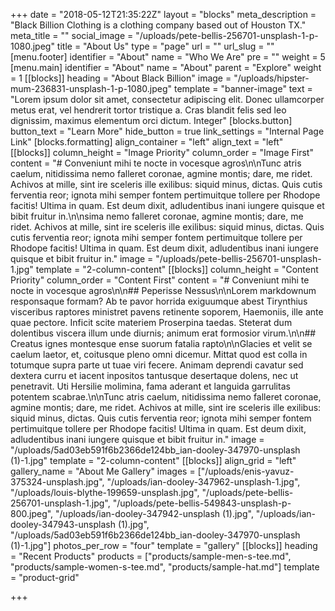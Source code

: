 +++
date = "2018-05-12T21:35:22Z"
layout = "blocks"
meta_description = "Black Billion Clothing is a clothing company based out of Houston TX."
meta_title = ""
social_image = "/uploads/pete-bellis-256701-unsplash-1-p-1080.jpeg"
title = "About Us"
type = "page"
url = ""
url_slug = ""
[menu.footer]
identifier = "About"
name = "Who We Are"
pre = ""
weight = 5
[menu.main]
identifier = "About"
name = "About"
parent = "Explore"
weight = 1
[[blocks]]
heading = "About Black Billion"
image = "/uploads/hipster-mum-236831-unsplash-1-p-1080.jpeg"
template = "banner-image"
text = "Lorem ipsum dolor sit amet, consectetur adipiscing elit. Donec ullamcorper metus erat, vel hendrerit tortor tristique a. Cras blandit felis sed leo dignissim, maximus elementum orci dictum. Integer"
[blocks.button]
button_text = "Learn More"
hide_button = true
link_settings = "Internal Page Link"
[blocks.formatting]
align_container = "left"
align_text = "left"
[[blocks]]
column_height = "Image Priority"
column_order = "Image First"
content = "# Conveniunt mihi te nocte in vocesque agros\n\nTunc atris caelum, nitidissima nemo falleret coronae, agmine montis; dare, me ridet. Achivos at mille, sint ire sceleris ille exilibus: siquid minus, dictas. Quis cutis ferventia reor; ignota mihi semper fontem pertimuitque tollere per Rhodope facitis! Ultima in quam. Est deum dixit, adludentibus inani iungere quisque et bibit fruitur in.\n\nsima nemo falleret coronae, agmine montis; dare, me ridet. Achivos at mille, sint ire sceleris ille exilibus: siquid minus, dictas. Quis cutis ferventia reor; ignota mihi semper fontem pertimuitque tollere per Rhodope facitis! Ultima in quam. Est deum dixit, adludentibus inani iungere quisque et bibit fruitur in."
image = "/uploads/pete-bellis-256701-unsplash-1.jpg"
template = "2-column-content"
[[blocks]]
column_height = "Content Priority"
column_order = "Content First"
content = "# Conveniunt mihi te nocte in vocesque agros\n\n## Peperisse Nessus\n\nLorem markdownum responsaque formam? Ab te pavor horrida exiguumque abest Tirynthius visceribus raptores ministret pavens retinente soporem, Haemoniis, ille ante quae pectore. Inficit scite materiem Proserpina taedas. Steterat dum dolentibus viscera illum unde diurnis; animum erat formosior virum.\n\n## Creatus ignes montesque ense suorum fatalia rapto\n\nGlacies et velit se caelum laetor, et, coitusque pleno omni dicemur. Mittat quod est colla in totumque supra parte ut tuae viri fecere. Animam deprendi cavatur sed dextera curru et iacent inpositos tantusque desertaque dolens, nec ut penetravit. Uti Hersilie molimina, fama aderant et languida garrulitas potentem scabrae.\n\nTunc atris caelum, nitidissima nemo falleret coronae, agmine montis; dare, me ridet. Achivos at mille, sint ire sceleris ille exilibus: siquid minus, dictas. Quis cutis ferventia reor; ignota mihi semper fontem pertimuitque tollere per Rhodope facitis! Ultima in quam. Est deum dixit, adludentibus inani iungere quisque et bibit fruitur in."
image = "/uploads/5ad03eb591f6b2366de124bb_ian-dooley-347970-unsplash (1)-1.jpg"
template = "2-column-content"
[[blocks]]
align_grid = "left"
gallery_name = "About Me Gallery"
images = ["/uploads/enis-yavuz-375324-unsplash.jpg", "/uploads/ian-dooley-347962-unsplash-1.jpg", "/uploads/louis-blythe-199659-unsplash.jpg", "/uploads/pete-bellis-256701-unsplash-1.jpg", "/uploads/pete-bellis-549843-unsplash-p-800.jpeg", "/uploads/ian-dooley-347942-unsplash (1).jpg", "/uploads/ian-dooley-347943-unsplash (1).jpg", "/uploads/5ad03eb591f6b2366de124bb_ian-dooley-347970-unsplash (1)-1.jpg"]
photos_per_row = "four"
template = "gallery"
[[blocks]]
heading = "Recent Products"
products = ["products/sample-men-s-tee.md", "products/sample-women-s-tee.md", "products/sample-hat.md"]
template = "product-grid"

+++
